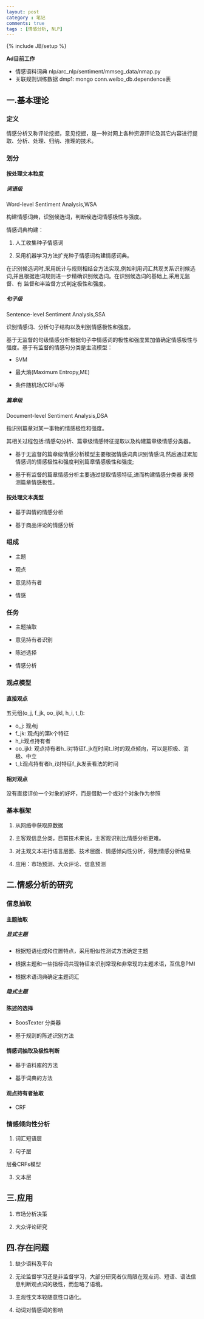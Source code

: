 ```yaml
---
layout: post
category : 笔记
comments: true
tags : [情感分析, NLP]
---
```

{% include JB/setup %}

**Ad目前工作**

* 情感语料词典  nlp/arc_nlp/sentiment/mmseg_data/nmap.py
* 关联规则训练数据 dmp1: mongo conn.weibo_db.dependence表

## 一.基本理论
### 定义
情感分析又称评论挖掘，意见挖掘，是一种对网上各种资源评论及其它内容进行提取、分析、处理、归纳、推理的技术。
### 划分
#### 按处理文本粒度

##### 词语级
Word-level Sentiment Analysis,WSA

构建情感词典，识别候选词，判断候选词情感极性与强度。

情感词典构建：

1. 人工收集种子情感词

2. 采用机器学习方法扩充种子情感词构建情感词典。

在识别候选词时,采用统计与规则相结合方法实现,例如利用词汇共现关系识别候选词,并且根据连词规则进一步精确识别候选词。在识别候选词的基础上,采用无监督、有 监督和半监督方式判定极性和强度。

##### 句子级
Sentence-level Sentiment Analysis,SSA

识别情感词、分析句子结构以及判别情感极性和强度。

基于无监督的句级情感分析根据句子中情感词的极性和强度累加值确定情感极性与强度。基于有监督的情感句分类是主流模型：

* SVM

* 最大熵(Maximum Entropy,ME)

* 条件随机场(CRFs)等

##### 篇章级
Document-level Sentiment Analysis,DSA

指识别篇章对某一事物的情感极性和强度。

其相关过程包括:情感句分析、篇章级情感特征提取以及构建篇章级情感分类器。

* 基于无监督的篇章级情感分析模型主要根据情感词典识别情感词,然后通过累加情感词的情感极性和强度判别篇章情感极性和强度;

* 基于有监督的篇章情感分析主要通过提取情感特征,进而构建情感分类器 来预测篇章情感极性。


#### 按处理文本类型

* 基于舆情的情感分析

* 基于商品评论的情感分析

### 组成

* 主题

* 观点

* 意见持有者

* 情感

### 任务

* 主题抽取

* 意见持有者识别

* 陈述选择

* 情感分析

### 观点模型
#### 直接观点
五元组(o_j, f_jk, oo_ijkl, h_i, t_l):

* o_j: 观点j
* f_jk: 观点j的第k个特征
* h_i:观点持有者
* oo_ijkl: 观点持有者h_i对特征f_jk在时间t_l时的观点倾向，可以是积极、消极、中立
* t_l:观点持有者h_i对特征f_jk发表看法的时间

#### 相对观点
没有直接评价一个对象的好坏，而是借助一个或对个对象作为参照

### 基本框架

1. 从网络中获取原数据

2. 主客观信息分类，目前技术来说，主客观识别比情感分析更难。

3. 对主观文本进行语言层面、技术层面、情感倾向性分析，得到情感分析结果

4. 应用：市场预测、大众评论、信息预测

## 二.情感分析的研究
### 信息抽取
#### 主题抽取

##### 显式主题

* 根据短语组成和位置特点，采用相似性测试方法确定主题

* 根据主题和一些指标词共现特征来识别常现和非常现的主题术语，互信息PMI

* 根据术语词典确定主题词汇

##### 隐式主题
#### 陈述的选择

* BoosTexter 分类器

* 基于规则的陈述识别方法

#### 情感词抽取及极性判断

* 基于语料库的方法

* 基于词典的方法

#### 观点持有者抽取

* CRF

### 情感倾向性分析

1. 词汇短语层

2. 句子层

层叠CRFs模型

3. 文本层

## 三.应用

1. 市场分析决策

2. 大众评论研究

## 四.存在问题
1. 缺少语料及平台

2. 无论监督学习还是非监督学习，大部分研究者仅局限在观点词、短语、语法信息判断观点词的极性，而忽略了语境。

3. 主观性文本较随意性口语化。

4. 动词对情感词的影响
